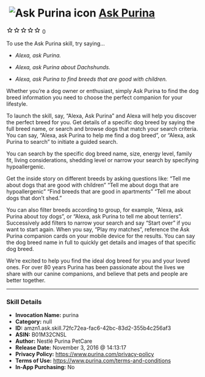# &nbsp;<img src="skill_icon" alt="Ask Purina icon" width="36"> [Ask Purina](http://alexa.amazon.com/#skills/amzn1.ask.skill.72fc72ea-fac6-42bc-83d2-355b4c256af3)
![0 stars](../../images/ic_star_border_black_18dp_1x.png)![0 stars](../../images/ic_star_border_black_18dp_1x.png)![0 stars](../../images/ic_star_border_black_18dp_1x.png)![0 stars](../../images/ic_star_border_black_18dp_1x.png)![0 stars](../../images/ic_star_border_black_18dp_1x.png) 0

To use the Ask Purina skill, try saying...

* *Alexa, ask Purina.*

* *Alexa, ask Purina about Dachshunds.*

* *Alexa, ask Purina to find breeds that are good with children.*

Whether you’re a dog owner or enthusiast, simply Ask Purina to find the dog breed information you need to choose the perfect companion for your lifestyle.

To launch the skill, say, “Alexa, Ask Purina” and Alexa will help you discover the perfect breed for you. Get details of a specific dog breed by saying the full breed name, or search and browse dogs that match your search criteria. You can say, “Alexa, ask Purina to help me find a dog breed”, or “Alexa, ask Purina to search” to initiate a guided search.

You can search by the specific dog breed name, size, energy level, family fit, living considerations, shedding level or narrow your search by specifying hypoallergenic.

Get the inside story on different breeds by asking questions like:
“Tell me about dogs that are good with children”
“Tell me about dogs that are hypoallergenic”
“Find breeds that are good in apartments”
“Tell me about dogs that don’t shed.”

You can also filter breeds according to group, for example, “Alexa, ask Purina about toy dogs”, or “Alexa, ask Purina to tell me about terriers”. Successively add filters to narrow your search and say “Start over” if you want to start again. When you say, “Play my matches”, reference the Ask Purina companion cards on your mobile device for the results. You can say the dog breed name in full to quickly get details and images of that specific dog breed.

We’re excited to help you find the ideal dog breed for you and your loved ones. For over 80 years Purina has been passionate about the lives we share with our canine companions, and believe that pets and people are better together.

***

### Skill Details

* **Invocation Name:** purina
* **Category:** null
* **ID:** amzn1.ask.skill.72fc72ea-fac6-42bc-83d2-355b4c256af3
* **ASIN:** B01M32CNSL
* **Author:** Nestlé Purina PetCare
* **Release Date:** November 3, 2016 @ 14:13:17
* **Privacy Policy:** https://www.purina.com/privacy-policy
* **Terms of Use:** https://www.purina.com/terms-and-conditions
* **In-App Purchasing:** No
